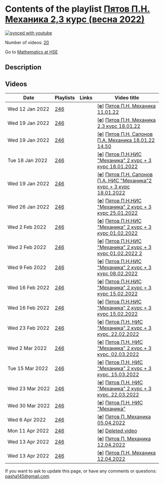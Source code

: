 # Contents of the playlist [Пятов П.Н. Механика 2,3 курс (весна 2022)](https://www.youtube.com/playlist?list=PLq3E5oubNNoBf-V1kHaCfz-283abFNBJq)

[![synced with youtube](https://img.shields.io/github/last-commit/mathphysschool/mathphysschool.github.io/autoupdate1?label=synced%20with%20youtube)](https://github.com/mathphysschool/mathphysschool.github.io/commits/autoupdate1)

Number of videos: [20](#videos)

Go to [Mathematics at HSE](../README.md)

## Description



## Videos

|Date|Playlists|Links|Video title|
|---|---|---|---|
| Wed&nbsp;12&nbsp;Jan&nbsp;2022 | [246](../playlists/246 "Пятов П.Н. Механика 2,3 курс (весна 2022)") |  | [[**e**](https://studio.youtube.com/video/vgQnosmTgNE/edit "Edit")] [Пятов П.Н. Механика 11.01.22](https://www.youtube.com/watch?v=vgQnosmTgNE&list=PLq3E5oubNNoBf-V1kHaCfz-283abFNBJq) |
| Wed&nbsp;19&nbsp;Jan&nbsp;2022 | [246](../playlists/246 "Пятов П.Н. Механика 2,3 курс (весна 2022)") |  | [[**e**](https://studio.youtube.com/video/Ak96EH-pAJU/edit "Edit")] [Пятов П.Н. Механика 2,3 курс 18.01.22](https://www.youtube.com/watch?v=Ak96EH-pAJU&list=PLq3E5oubNNoBf-V1kHaCfz-283abFNBJq) |
| Wed&nbsp;19&nbsp;Jan&nbsp;2022 | [246](../playlists/246 "Пятов П.Н. Механика 2,3 курс (весна 2022)") |  | [[**e**](https://studio.youtube.com/video/aIoaq7zBlJQ/edit "Edit")] [Пятов П.Н. Сапонов П.А. Механика 18.01.22 14.50](https://www.youtube.com/watch?v=aIoaq7zBlJQ&list=PLq3E5oubNNoBf-V1kHaCfz-283abFNBJq) |
| Tue&nbsp;18&nbsp;Jan&nbsp;2022 | [246](../playlists/246 "Пятов П.Н. Механика 2,3 курс (весна 2022)") |  | [[**e**](https://studio.youtube.com/video/7mvvcGvM374/edit "Edit")] [Пятов П.Н.НИС &#34;Механика&#34; 2 курс + 3 курс 18.01.2022](https://www.youtube.com/watch?v=7mvvcGvM374&list=PLq3E5oubNNoBf-V1kHaCfz-283abFNBJq) |
| Wed&nbsp;19&nbsp;Jan&nbsp;2022 | [246](../playlists/246 "Пятов П.Н. Механика 2,3 курс (весна 2022)") |  | [[**e**](https://studio.youtube.com/video/xAonP0sDaoE/edit "Edit")] [Пятов П.Н. Сапонов П.А. НИС &#34;Механика&#34;2 курс + 3 курс 18.01.2022](https://www.youtube.com/watch?v=xAonP0sDaoE&list=PLq3E5oubNNoBf-V1kHaCfz-283abFNBJq) |
| Wed&nbsp;26&nbsp;Jan&nbsp;2022 | [246](../playlists/246 "Пятов П.Н. Механика 2,3 курс (весна 2022)") |  | [[**e**](https://studio.youtube.com/video/oGnq0lJZScg/edit "Edit")] [Пятов П.Н.НИС &#34;Механика&#34; 2 курс + 3 курс 25.01.2022](https://www.youtube.com/watch?v=oGnq0lJZScg&list=PLq3E5oubNNoBf-V1kHaCfz-283abFNBJq) |
| Wed&nbsp;2&nbsp;Feb&nbsp;2022 | [246](../playlists/246 "Пятов П.Н. Механика 2,3 курс (весна 2022)") |  | [[**e**](https://studio.youtube.com/video/C_u15unCXMU/edit "Edit")] [Пятов П.Н.НИС &#34;Механика&#34; 2 курс + 3 курс 01.02.2022](https://www.youtube.com/watch?v=C_u15unCXMU&list=PLq3E5oubNNoBf-V1kHaCfz-283abFNBJq) |
| Wed&nbsp;2&nbsp;Feb&nbsp;2022 | [246](../playlists/246 "Пятов П.Н. Механика 2,3 курс (весна 2022)") |  | [[**e**](https://studio.youtube.com/video/ximzo8_lWnc/edit "Edit")] [Пятов П.Н.НИС &#34;Механика&#34; 2 курс + 3 курс 01.02.2022 2](https://www.youtube.com/watch?v=ximzo8_lWnc&list=PLq3E5oubNNoBf-V1kHaCfz-283abFNBJq) |
| Wed&nbsp;9&nbsp;Feb&nbsp;2022 | [246](../playlists/246 "Пятов П.Н. Механика 2,3 курс (весна 2022)") |  | [[**e**](https://studio.youtube.com/video/FTSdvGCNbko/edit "Edit")] [Пятов П.Н.НИС &#34;Механика&#34; 2 курс + 3 курс 08.02.2022](https://www.youtube.com/watch?v=FTSdvGCNbko&list=PLq3E5oubNNoBf-V1kHaCfz-283abFNBJq) |
| Wed&nbsp;16&nbsp;Feb&nbsp;2022 | [246](../playlists/246 "Пятов П.Н. Механика 2,3 курс (весна 2022)") |  | [[**e**](https://studio.youtube.com/video/MeHTgJaGRhM/edit "Edit")] [Пятов П.Н.НИС &#34;Механика&#34; 2 курс + 3 курс 15.02.2022](https://www.youtube.com/watch?v=MeHTgJaGRhM&list=PLq3E5oubNNoBf-V1kHaCfz-283abFNBJq) |
| Wed&nbsp;16&nbsp;Feb&nbsp;2022 | [246](../playlists/246 "Пятов П.Н. Механика 2,3 курс (весна 2022)") |  | [[**e**](https://studio.youtube.com/video/t3HQFdM5z28/edit "Edit")] [Пятов П.Н.НИС &#34;Механика&#34; 2 курс + 3 курс 15.02.2022](https://www.youtube.com/watch?v=t3HQFdM5z28&list=PLq3E5oubNNoBf-V1kHaCfz-283abFNBJq) |
| Wed&nbsp;23&nbsp;Feb&nbsp;2022 | [246](../playlists/246 "Пятов П.Н. Механика 2,3 курс (весна 2022)") |  | [[**e**](https://studio.youtube.com/video/rp6zfOFi34A/edit "Edit")] [Пятов П.Н. НИС &#34;Механика&#34; 2 курс + 3 курс. 22.02.2022](https://www.youtube.com/watch?v=rp6zfOFi34A&list=PLq3E5oubNNoBf-V1kHaCfz-283abFNBJq) |
| Wed&nbsp;2&nbsp;Mar&nbsp;2022 | [246](../playlists/246 "Пятов П.Н. Механика 2,3 курс (весна 2022)") |  | [[**e**](https://studio.youtube.com/video/L-gZfKiGcOI/edit "Edit")] [Пятов П.Н. НИС &#34;Механика&#34; 2 курс + 3 курс. 02.03.2022](https://www.youtube.com/watch?v=L-gZfKiGcOI&list=PLq3E5oubNNoBf-V1kHaCfz-283abFNBJq) |
| Tue&nbsp;15&nbsp;Mar&nbsp;2022 | [246](../playlists/246 "Пятов П.Н. Механика 2,3 курс (весна 2022)") |  | [[**e**](https://studio.youtube.com/video/N01WIz-clfk/edit "Edit")] [Пятов П.Н. НИС &#34;Механика&#34; 2 курс + 3 курс. 15.03.2022](https://www.youtube.com/watch?v=N01WIz-clfk&list=PLq3E5oubNNoBf-V1kHaCfz-283abFNBJq) |
| Wed&nbsp;23&nbsp;Mar&nbsp;2022 | [246](../playlists/246 "Пятов П.Н. Механика 2,3 курс (весна 2022)") |  | [[**e**](https://studio.youtube.com/video/pT6cMUFcovE/edit "Edit")] [Пятов П.Н. НИС &#34;Механика&#34; 2 курс + 3 курс. 22.03.2022](https://www.youtube.com/watch?v=pT6cMUFcovE&list=PLq3E5oubNNoBf-V1kHaCfz-283abFNBJq) |
| Wed&nbsp;30&nbsp;Mar&nbsp;2022 | [246](../playlists/246 "Пятов П.Н. Механика 2,3 курс (весна 2022)") |  | [[**e**](https://studio.youtube.com/video/wOsMn5x8Ph4/edit "Edit")] [Пятов П.Н. НИС &#34;Механика&#34;](https://www.youtube.com/watch?v=wOsMn5x8Ph4&list=PLq3E5oubNNoBf-V1kHaCfz-283abFNBJq "Пятов П.Н. НИС &#34;Механика&#34;") |
| Wed&nbsp;6&nbsp;Apr&nbsp;2022 | [246](../playlists/246 "Пятов П.Н. Механика 2,3 курс (весна 2022)") |  | [[**e**](https://studio.youtube.com/video/jcACGXC9lsU/edit "Edit")] [Пятов П. Механика  05.04.2022](https://www.youtube.com/watch?v=jcACGXC9lsU&list=PLq3E5oubNNoBf-V1kHaCfz-283abFNBJq "Пирковский А.Ю. НИС &#34;Функциональный анализ и некоммутативная геометрия 2&#34;, 05.04.2022") |
| Mon&nbsp;11&nbsp;Apr&nbsp;2022 | [246](../playlists/246 "Пятов П.Н. Механика 2,3 курс (весна 2022)") |  | [[**e**](https://studio.youtube.com/video/szMy7Ia0TeQ/edit "Edit")] [Deleted video](https://www.youtube.com/watch?v=szMy7Ia0TeQ&list=PLq3E5oubNNoBf-V1kHaCfz-283abFNBJq "This video is unavailable.") |
| Wed&nbsp;13&nbsp;Apr&nbsp;2022 | [246](../playlists/246 "Пятов П.Н. Механика 2,3 курс (весна 2022)") |  | [[**e**](https://studio.youtube.com/video/Mp5l--MHuII/edit "Edit")] [Пятов П. Механика  12.04.2022](https://www.youtube.com/watch?v=Mp5l--MHuII&list=PLq3E5oubNNoBf-V1kHaCfz-283abFNBJq) |
| Wed&nbsp;13&nbsp;Apr&nbsp;2022 | [246](../playlists/246 "Пятов П.Н. Механика 2,3 курс (весна 2022)") |  | [[**e**](https://studio.youtube.com/video/oWmO6iXSWkI/edit "Edit")] [Пятов П.Н. Механика 12.04.2022](https://www.youtube.com/watch?v=oWmO6iXSWkI&list=PLq3E5oubNNoBf-V1kHaCfz-283abFNBJq) |


 If you want to ask to update this page, or have any comments or questions: <pasha145@gmail.com>.